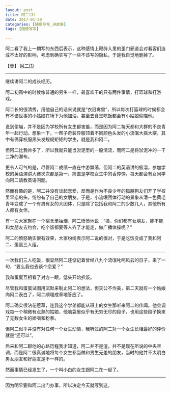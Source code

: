 ```yaml
---
layout: post
title: 阿二(3)
date: 2017-01-20
categories: [随便写写_讲故事]
tags: [随便写写]

---
```


阿二看了我上一期写的东西后表示，这种感情上鞭辟入里的歪门邪道会对看客们造成不太好的影响，考虑到确实写了一些不该写的隐私，于是我自觉地删掉了。

【壹】 [阿二(1)](https://fakehank.github.io/随便写写_讲故事/2017/01/15/阿二(1).html "Mr.Two(1)")

---

继续讲阿二的成长经历。

阿二初高中的时候像普通的男生一样，最喜欢干的只有两件事情，打篮球和打游戏。

阿二长的很清秀，用他自己的话来说就是“衣冠禽兽”，所以每次打篮球的时候都会有不谙世事的小姑娘在场下为他加油，甚至去食堂吃饭都会有小姑娘偷瞄他。

说到偷瞄，并不是因为学校所有女生都害羞，而是因为阿二每天都和大群的不良青年一起行动。想象一下，一帮子奇装异服顶着不同颜色头发的小流氓大摇大摆，其中有俩穿校服黑头发规规矩矩的学生，就是我和阿二。

但阿二比我帅多了，所以我就只能当淤泥里的一股清流，而阿二是将淤泥冲的一干二净的瀑布。

更令人可气的是，尽管阿二成绩一直在中游飘荡，但阿二的英语讲的极溜，参加学校的英语演讲大赛次次都是第一，简直是学校女生中的香饽饽，每天都会有女同学向阿二请教英语问题。

然而有趣的是，阿二并没有谈起恋爱，反而是作为不良少年的狐朋狗友们开了学校里早恋的头，纷纷有了自己的女朋友。于是，小流氓团体行动的景象从清一色黄毛青年变成了一个有男有女的大团体，只是除了包括我和阿二的少数几人，其他所有人都有女伴。

有一次大家聚在一个宿舍里抽烟，阿二愤愤地说：“操，你们都有女朋友，能不能和女朋友去约会，吃个饭都要等人齐了才能走，做广播体操呢？”

阿二的愤怒确实很有效果，大家纷纷表示阿二说的很对，于是吃饭变成了我和阿二、蛋蛋三人组。

---

一次我们三人吃饭，很显然阿二还惦记着曾经八九个流氓叱咤风云的日子，来了一句，“要么我也去谈个恋爱？”

我和蛋蛋互相看了对方一眼，低头开始扒饭。

尽管我和蛋蛋试图用沉默来制止阿二的想法，但天公不作美，第二天就有一个姑娘向阿二表白了，阿二顺理成章地答应了。

阿二确实很沾花惹草，连我这个学弟都能从班上的女生那听来阿二的传闻。他会调戏每一个稍微有点熟的姑娘，他脑袋里似乎有无穷无尽的段子，也用这些段子换来了无数女生的娇嗔和粉拳。

但阿二似乎并没有对任何一个女生动情，我听过的阿二对一个女生长相最好的评价就是“还可以”。

后来和阿二聊他的心路历程我才知道，阿二并不是渣，并不是现在所说的中央空调，而是阿二很真诚地将每个女生都当做和男生无差的朋友，当时的他并不太明白男女朋友和好朋友是不一样的。

然而事情已经发生了，一个叫小白的女生跟阿二在一起了。

---

因为明早要和阿二出门办事，所以决定今天就写到这。